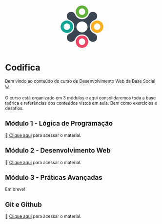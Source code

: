 <P align="center">
    <img src="assets/logo_base_social.jpg" width=150>
</p>

# Codifica

Bem vindo ao conteúdo do curso de Desenvolvimento Web da Base Social 💻.

O curso está organizado em 3 módulos e aqui consolidaremos toda a base teórica e referências dos conteúdos vistos em aula. Bem como exercícios e desafios.

## Módulo 1 - Lógica de Programação
📖 [Clique aqui](./0_logica_de_programacao/README.md) para acessar o material.

## Módulo 2 - Desenvolvimento Web
📖 [Clique aqui](./1_desenvolvimento_web/README.md) para acessar o material.

## Módulo 3 - Práticas Avançadas
Em breve!

## Git e Github
📝 [Clique aqui](./2_github/README.md) para acessar o material.

<!-- ## [🏆 Projeto Final 🏆](6_projeto_final/README.md)  --> 